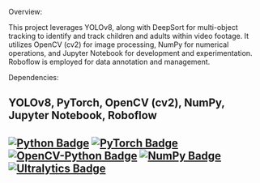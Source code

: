 Overview:

This project leverages YOLOv8, along with DeepSort for multi-object tracking to identify and track children and adults within video footage. It utilizes OpenCV (cv2) for image processing, NumPy for numerical operations, and Jupyter Notebook for development and experimentation. Roboflow is employed for data annotation and management.

Dependencies:

## YOLOv8, PyTorch, OpenCV (cv2), NumPy, Jupyter Notebook, Roboflow

## [![Python Badge](https://img.shields.io/badge/python-3.11.9-blue)](https://www.python.org/)  [![PyTorch Badge](https://img.shields.io/badge/PyTorch-2.4.1-orange)](https://pytorch.org/)  [![OpenCV-Python Badge](https://img.shields.io/badge/OpenCV-4.10.0-green)](https://opencv.org/)  [![NumPy Badge](https://img.shields.io/badge/NumPy-1.26.4-yellow)](https://numpy.org/)  [![Ultralytics Badge](https://img.shields.io/badge/Ultralytics-8.2.85-purple)](https://ultralytics.com/)
